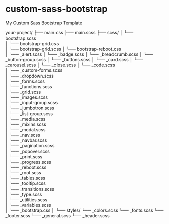 # custom-sass-bootstrap
My Custom Sass Bootstrap Template

your-project/
  ├── main.css
  ├── main.scss
    ├── scss/
    │   └── bootstrap.scss  
    │   └── bootstrap-grid.css  
    │   └── bootstrap-grid.scss 
    │   └── bootstrap-reboot.css  
    │   └── _alert.scss
    │   └── _badge.scss
    │   └── _breadcrumb.scss
    │   └── _button-group.scss
    │   └── _buttons.scss
    │   └── _card.scss 
    │   └── _carousel.scss
    │   └── _close.scss
    │   └── _code.scss    
    │   └── _custom-forms.scss    
    │   └── _dropdown.scss       
    │   └── _forms.scss    
    │   └── _functions.scss    
    │   └── _grid.scss    
    │   └── _images.scss    
    │   └── _input-group.scss    
    │   └── _jumbotron.scss    
    │   └── _list-group.scss    
    │   └── _media.scss    
    │   └── _mixins.scss    
    │   └── _modal.scss    
    │   └── _nav.scss    
    │   └── _navbar.scss    
    │   └── _pagination.scss    
    │   └── _popover.scss    
    │   └── _print.scss  
    │   └── _progress.scss  
    │   └── _reboot.scss  
    │   └── _root.scss  
    │   └── _tables.scss  
    │   └── _tooltip.scss  
    │   └── _transitions.scss  
    │   └── _type.scss  
    │   └── _utilities.scss  
    │   └── _variables.scss  
    │   └── _bootstrap.css 
    │
    └── styles/
        └── _colors.scss
        └── _fonts.scss
        └── _footer.scss
        └── _general.scss
        └── _header.scss
        
